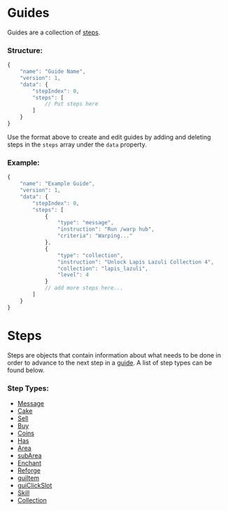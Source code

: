 # Guides
Guides are a collection of [steps](https://github.com/LilFroggy/BingoHelper-Guide-Creation-Process/blob/master/README.md#steps).

### Structure:
```js
{
    "name": "Guide Name",
    "version": 1,
    "data": {
        "stepIndex": 0,
        "steps": [
            // Put steps here
        ]
    }
}
```
Use the format above to create and edit guides by adding and deleting steps in the ``steps`` array under the ``data`` property.

### Example:
```js
{
    "name": "Example Guide",
    "version": 1,
    "data": {
        "stepIndex": 0,
        "steps": [
            {
                "type": "message",
                "instruction": "Run /warp hub",
                "criteria": "Warping..."
            },
            {
                "type": "collection",
                "instruction": "Unlock Lapis Lazuli Collection 4",
                "collection": "lapis_lazuli",
                "level": 4
            }
            // add more steps here...
        ]
    }
}
```

# Steps
Steps are objects that contain information about what needs to be done in order to advance to the next step in a [guide](https://github.com/LilFroggy/BingoHelper-Guide-Creation-Process/blob/master/README.md#Guides). A list of step types can be found below.

### Step Types:
- [Message](https://github.com/LilFroggy/BingoHelper-Guide-Creation-Process/blob/master/steps/message.md#message-step)
- [Cake](https://github.com/LilFroggy/BingoHelper-Guide-Creation-Process/blob/master/steps/cake.md#cake-step)
- [Sell](https://github.com/LilFroggy/BingoHelper-Guide-Creation-Process/blob/master/steps/sell.md#sell-step)
- [Buy](https://github.com/LilFroggy/BingoHelper-Guide-Creation-Process/blob/master/steps/buy.md#buy-step)
- [Coins](https://github.com/LilFroggy/BingoHelper-Guide-Creation-Process/blob/master/steps/coins.md#coins-step)
- [Has](https://github.com/LilFroggy/BingoHelper-Guide-Creation-Process/blob/master/steps/has.md#has-step)
- [Area](https://github.com/LilFroggy/BingoHelper-Guide-Creation-Process/blob/master/steps/area.md#area-step)
- [subArea](https://github.com/LilFroggy/BingoHelper-Guide-Creation-Process/blob/master/steps/subArea.md#subarea-step)
- [Enchant](https://github.com/LilFroggy/BingoHelper-Guide-Creation-Process/blob/master/steps/enchant.md#enchant-step)
- [Reforge](https://github.com/LilFroggy/BingoHelper-Guide-Creation-Process/blob/master/steps/reforge.md#reforge-step)
- [guiItem](https://github.com/LilFroggy/BingoHelper-Guide-Creation-Process/blob/master/steps/guiItem.md#guiitem-step)
- [guiClickSlot](https://github.com/LilFroggy/BingoHelper-Guide-Creation-Process/blob/master/steps/guiClickSlot.md#guiclickslot-step)
- [Skill](https://github.com/LilFroggy/BingoHelper-Guide-Creation-Process/blob/master/steps/skill.md#skill-step)
- [Collection](https://github.com/LilFroggy/BingoHelper-Guide-Creation-Process/blob/master/steps/collection.md#collection-step)
